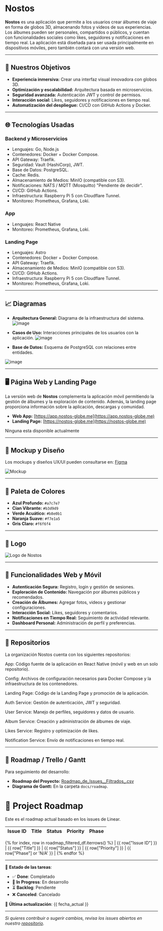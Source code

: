 # Nostos

**Nostos** es una aplicación que permite a los usuarios crear álbumes de viaje en forma de globos 3D, almacenando fotos y videos de sus experiencias. Los álbumes pueden ser personales, compartidos o públicos, y cuentan con funcionalidades sociales como likes, seguidores y notificaciones en tiempo real. La aplicación está diseñada para ser usada principalmente en dispositivos móviles, pero también contará con una versión web.

---

## 🎯 Nuestros Objetivos

- **Experiencia inmersiva:** Crear una interfaz visual innovadora con globos 3D.
- **Optimización y escalabilidad:** Arquitectura basada en microservicios.
- **Seguridad avanzada:** Autenticación JWT y control de permisos.
- **Interacción social:** Likes, seguidores y notificaciones en tiempo real.
- **Automatización del despliegue:** CI/CD con GitHub Actions y Docker.

---

## 🌐 Tecnologías Usadas

### Backend y Microservicios
- Lenguajes: Go, Node.js
- Contenedores: Docker + Docker Compose.
- API Gateway: Traefik.
- Seguridad: Vault (HashiCorp), JWT.
- Base de Datos: PostgreSQL.
- Cache: Redis.
- Almacenamiento de Medios: MinIO (compatible con S3).
- Notificaciones: NATS / MQTT (Mosquitto) "Pendiente de decidir".
- CI/CD: GitHub Actions.
- Infraestructura: Raspberry Pi 5 con Cloudflare Tunnel.
- Monitoreo: Prometheus, Grafana, Loki.

### App
- Lenguajes: React Native
- Monitoreo: Prometheus, Grafana, Loki.

### Landing Page
- Lenguajes: Astro
- Contenedores: Docker + Docker Compose.
- API Gateway: Traefik.
- Almacenamiento de Medios: MinIO (compatible con S3).
- CI/CD: GitHub Actions.
- Infraestructura: Raspberry Pi 5 con Cloudflare Tunnel.
- Monitoreo: Prometheus, Grafana, Loki.

---

## 📈 Diagramas

- **Arquitectura General:** Diagrama de la infraestructura del sistema.
![image](https://github.com/user-attachments/assets/34d2ad62-3a41-412d-92af-74b5d7f3e4ef)

- **Casos de Uso:** Interacciones principales de los usuarios con la aplicación.
![image](https://github.com/user-attachments/assets/d0dd7e47-ef97-4290-9bca-daca02a25a64)

- **Base de Datos:** Esquema de PostgreSQL con relaciones entre entidades.

![image](https://github.com/user-attachments/assets/7118e3a3-01ef-40c6-b4dc-d55d867a92cd)

---

## 🖥️ Página Web y Landing Page

La versión web de **Nostos** complementa la aplicación móvil permitiendo la gestión de álbumes y la exploración de contenido. Además, la landing page proporciona información sobre la aplicación, descargas y comunidad.

- **Web App:** [https://app.nostos-globe.me](https://app.nostos-globe.me)
- **Landing Page:** [https://nostos-globe.me](https://nostos-globe.me)

Ninguna esta disponible actualmente

---

## 💭 Mockup y Diseño

Los mockups y diseños UX/UI pueden consultarse en:
[Figma](https://www.figma.com/design/dQzP9PxhQrfF7ZerZCRAfM/Nostos?node-id=0-1&t=iKaFaeeLMzz7InOQ-1)


![Mockup](https://github.com/user-attachments/assets/a2c627b4-371c-4e7d-8cee-864645080190)

---

## 🎨 Paleta de Colores

- **Azul Profundo:** `#a7c7e7`
- **Cian Vibrante:** `#b3d9d9`
- **Verde Acuático:** `#b8e0b1`
- **Naranja Suave:** `#f7e1a5`
- **Gris Claro:** `#f6f6f4`

---

## 👀 Logo

![Logo de Nostos](./assets/logo.png)

---

## 🔗 Funcionalidades Web y Móvil

- **Autenticación Segura:** Registro, login y gestión de sesiones.
- **Exploración de Contenido:** Navegación por álbumes públicos y recomendados.
- **Creación de Álbumes:** Agregar fotos, videos y gestionar configuraciones.
- **Interacción Social:** Likes, seguidores y comentarios.
- **Notificaciones en Tiempo Real:** Seguimiento de actividad relevante.
- **Dashboard Personal:** Administración de perfil y preferencias.

---

## 📂 Repositorios

La organización Nostos cuenta con los siguientes repositorios:

App: Código fuente de la aplicación en React Native (móvil y web en un solo repositorio).

Config: Archivos de configuración necesarios para Docker Compose y la infraestructura de los contenedores.

Landing Page: Código de la Landing Page y promoción de la aplicación.

Auth Service: Gestión de autenticación, JWT y seguridad.

User Service: Manejo de perfiles, seguidores y datos de usuario.

Album Service: Creación y administración de álbumes de viaje.

Likes Service: Registro y optimización de likes.

Notification Service: Envío de notificaciones en tiempo real.

---
## 📍 Roadmap / Trello / Gantt

Para seguimiento del desarrollo:

- **Roadmap del Proyecto:** [Roadmap_de_Issues__Filtrados_.csv](https://github.com/user-attachments/files/18912806/Roadmap_de_Issues__Filtrados_.csv)
- **Diagrama de Gantt:** En la carpeta `docs/roadmap`.
# 📌 Project Roadmap

Este es el roadmap actual basado en los issues de Linear.

| Issue ID | Title | Status  | Priority | Phase |
|----------|-------------------------------|---------|----------|----------------------|
{% for index, row in roadmap_filtered_df.iterrows() %}
| {{ row["Issue ID"] }} | {{ row["Title"] }} | {{ row["Status"] }} | {{ row["Priority"] }} | {{ row["Phase"] or 'N/A' }} |
{% endfor %}

---

🔹 **Estado de las tareas**:
- ✅ **Done**: Completado
- 🚧 **In Progress**: En desarrollo
- ⏳ **Backlog**: Pendiente
- ❌ **Canceled**: Cancelado

📅 **Última actualización**: {{ fecha_actual }}

---

_Si quieres contribuir o sugerir cambios, revisa los issues abiertos en nuestro [repositorio](https://github.com/tu-organizacion/tu-repo/issues)._
